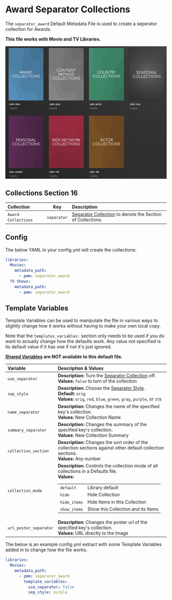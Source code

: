 # Award Separator Collections

The `separator_award` Default Metadata File is used to create a seperator collection for Awards.

**This file works with Movie and TV Libraries.**

![](../images/separators2.jpg)

## Collections Section 16

| Collection          |     Key     | Description                                                                 |
|:--------------------|:-----------:|:----------------------------------------------------------------------------|
| `Award Collections` | `separator` | [Separator Collection](../separators) to denote the Section of Collections. |

## Config

The below YAML in your config.yml will create the collections:

```yaml
libraries:
  Movies:
    metadata_path:
      - pmm: separator_award
  TV Shows:
    metadata_path:
      - pmm: separator_award
```

## Template Variables

Template Variables can be used to manipulate the file in various ways to slightly change how it works without having to make your own local copy.

Note that the `templates_variables:` section only needs to be used if you do want to actually change how the defaults work. Any value not specified is its default value if it has one if not it's just ignored.

**[Shared Variables](../variables) are NOT available to this default file.**

| Variable               | Description & Values                                                                                                                                                                                                                                                                                                                                                                  |
|:-----------------------|:--------------------------------------------------------------------------------------------------------------------------------------------------------------------------------------------------------------------------------------------------------------------------------------------------------------------------------------------------------------------------------------|
| `use_separator`        | **Description:** Turn the [Separator Collection](../separators) off.<br>**Values:** `false` to turn of the collection                                                                                                                                                                                                                                                                 |
| `sep_style`            | **Description:** Choose the [Separator Style](../separators.md#separator-styles).<br>**Default:** `orig`<br>**Values:** `orig`, `red`, `blue`, `green`, `gray`, `purple`, or `stb`                                                                                                                                                                                                    |         
| `name_separator`       | **Description:** Changes the name of the specified key's collection.<br>**Values:** New Collection Name                                                                                                                                                                                                                                                                               |
| `summary_separator`    | **Description:** Changes the summary of the specified key's collection.<br>**Values:** New Collection Summary                                                                                                                                                                                                                                                                         |
| `collection_section`   | **Description:** Changes the sort order of the collection sections against other default collection sections.<br>**Values:** Any number                                                                                                                                                                                                                                               |
| `collection_mode`      | **Description:** Controls the collection mode of all collections in a Defaults file.<br>**Values:**<table class="clearTable"><tr><td>`default`</td><td>Library default</td></tr><tr><td>`hide`</td><td>Hide Collection</td></tr><tr><td>`hide_items`</td><td>Hide Items in this Collection</td></tr><tr><td>`show_items`</td><td>Show this Collection and its Items</td></tr></table> |
| `url_poster_separator` | **Description:** Changes the poster url of the specified key's collection.<br>**Values:** URL directly to the Image                                                                                                                                                                                                                                                                   |

The below is an example config.yml extract with some Template Variables added in to change how the file works.

```yaml
libraries:
  Movies:
    metadata_path:
      - pmm: separator_award
        template_variables:
          use_separator: false
          sep_style: purple
```
